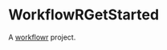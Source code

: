 # WorkflowRGetStarted

A [workflowr][] project.

[workflowr]: https://github.com/jdblischak/workflowr
